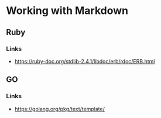 # Working with Markdown

## Ruby

### Links
* https://ruby-doc.org/stdlib-2.4.1/libdoc/erb/rdoc/ERB.html

## GO

### Links
* https://golang.org/pkg/text/template/
